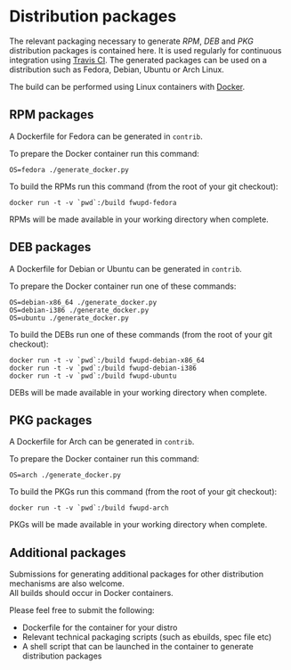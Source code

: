 Distribution packages
=====================
The relevant packaging necessary to generate *RPM*, *DEB* and *PKG* distribution packages is contained here.
It is used regularly for continuous integration using [Travis CI](http://travis-ci.org). The generated packages can be used on a distribution such as Fedora, Debian, Ubuntu or Arch Linux.

The build can be performed using Linux containers with [Docker](https://www.docker.com).

## RPM packages
A Dockerfile for Fedora can be generated in `contrib`.

To prepare the Docker container run this command:

```
OS=fedora ./generate_docker.py
```

To build the RPMs run this command (from the root of your git checkout):

```
docker run -t -v `pwd`:/build fwupd-fedora
```

RPMs will be made available in your working directory when complete.

## DEB packages
A Dockerfile for Debian or Ubuntu can be generated in `contrib`.

To prepare the Docker container run one of these commands:

```
OS=debian-x86_64 ./generate_docker.py
OS=debian-i386 ./generate_docker.py
OS=ubuntu ./generate_docker.py
```


To build the DEBs run one of these commands (from the root of your git checkout):

```
docker run -t -v `pwd`:/build fwupd-debian-x86_64
docker run -t -v `pwd`:/build fwupd-debian-i386
docker run -t -v `pwd`:/build fwupd-ubuntu
```

DEBs will be made available in your working directory when complete.

## PKG packages
A Dockerfile for Arch can be generated in `contrib`.

To prepare the Docker container run this command:

```
OS=arch ./generate_docker.py
```

To build the PKGs run this command (from the root of your git checkout):

```
docker run -t -v `pwd`:/build fwupd-arch
```

PKGs will be made available in your working directory when complete.

## Additional packages
Submissions for generating additional packages for other distribution mechanisms are also welcome.  
All builds should occur in Docker containers.

Please feel free to submit the following:
* Dockerfile for the container for your distro
* Relevant technical packaging scripts (such as ebuilds, spec file etc)
* A shell script that can be launched in the container to generate distribution packages
